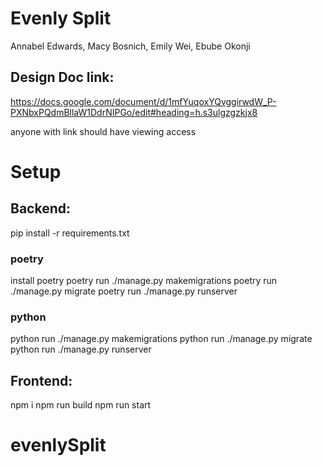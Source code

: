 # Evenly Split

Annabel Edwards, Macy Bosnich, Emily Wei, Ebube Okonji

## Design Doc link:

https://docs.google.com/document/d/1mfYuqoxYQvggirwdW_P-PXNbxPQdmBllaW1DdrNIPGo/edit#heading=h.s3ulgzgzkjx8

anyone with link should have viewing access

# Setup

## Backend:

pip install -r requirements.txt

### poetry

install poetry
poetry run ./manage.py makemigrations
poetry run ./manage.py migrate
poetry run ./manage.py runserver

### python

python run ./manage.py makemigrations
python run ./manage.py migrate
python run ./manage.py runserver

## Frontend:

npm i
npm run build
npm run start
# evenlySplit
